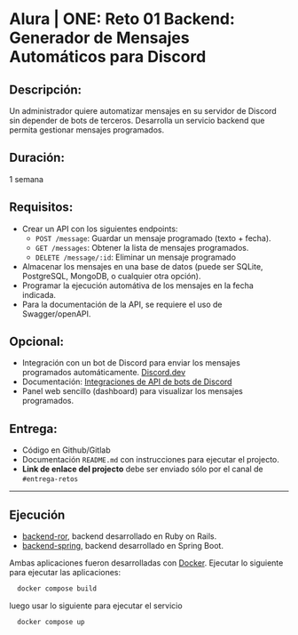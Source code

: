 # Alura | ONE: Reto 01 Backend: Generador de Mensajes Automáticos para Discord

## Descripción: 
Un administrador quiere automatizar mensajes en su servidor de Discord sin depender de bots de terceros. Desarrolla un servicio backend que permita gestionar mensajes programados.

## Duración:
1 semana

## Requisitos:
- Crear un API con los siguientes endpoints:
  - `POST /message`: Guardar un mensaje programado (texto + fecha).
  - `GET /messages`: Obtener la lista de mensajes programados.
  - `DELETE /message/:id`: Eliminar un mensaje programado
- Almacenar los mensajes en una base de datos (puede ser SQLite, PostgreSQL, MongoDB, o cualquier otra opción).
- Programar la ejecución automátiva de los mensajes en la fecha indicada.
- Para la documentación de la API, se requiere el uso de Swagger/openAPI.

## Opcional:
- Integración con un bot de Discord para enviar los mensajes programados automáticamente. [Discord.dev](https://discord.com/developers/docs/intro)
- Documentación: [Integraciones de API de bots de Discord](https://pipedream.com/apps/discord-bot)
- Panel web sencillo (dashboard) para visualizar los mensajes programados.

## Entrega:
- Código en Github/Gitlab
- Documentación `README.md` con instrucciones para ejecutar el projecto.
- **Link de enlace del projecto** debe ser enviado sólo por el canal de `#entrega-retos`

---

## Ejecución

- [backend-ror](./backend-ror/README.md), backend desarrollado en Ruby on Rails.
- [backend-spring](./backend-spring/README.md), backend desarrollado en Spring Boot.

Ambas aplicaciones fueron desarrolladas con [Docker](https://www.docker.com/products/docker-desktop/). Ejecutar lo siguiente para ejecutar las aplicaciones:

```bash
  docker compose build
```
luego usar lo siguiente para ejecutar el servicio
```bash
  docker compose up
```
